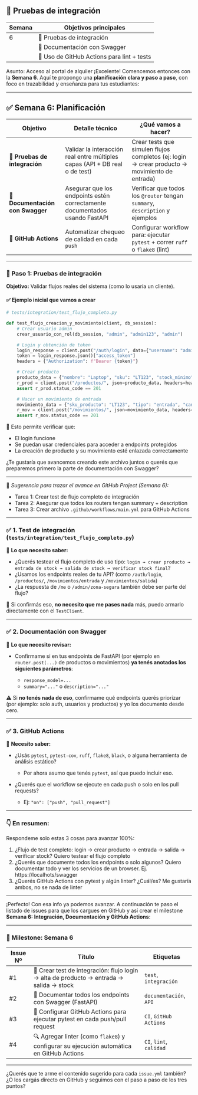 ## 📅 Pruebas de integración

| Semana | Objetivos principales                                             |
| ------ | ----------------------------------------------------------------- |
| 6      | 🧪 Pruebas de integración                                         |
|        | 📘 Documentación con Swagger                                      |
|        | 🔄 Uso de GitHub Actions para lint + tests                        |

Asunto: Acceso al portal de alquiler
¡Excelente! Comencemos entonces con la **Semana 6**. Aquí te propongo una **planificación clara y paso a paso**, con foco en trazabilidad y enseñanza para tus estudiantes:

---

## ✅ Semana 6: Planificación

| Objetivo                         | Detalle técnico                                                             | ¿Qué vamos a hacer?                                                                           |
| -------------------------------- | --------------------------------------------------------------------------- | --------------------------------------------------------------------------------------------- |
| 🧪 **Pruebas de integración**    | Validar la interacción real entre múltiples capas (API + DB real o de test) | Crear tests que simulen flujos completos (ej: login → crear producto → movimiento de entrada) |
| 📘 **Documentación con Swagger** | Asegurar que los endpoints estén correctamente documentados usando FastAPI  | Verificar que todos los `@router` tengan `summary`, `description` y ejemplos                  |
| 🔄 **GitHub Actions**            | Automatizar chequeo de calidad en cada `push`                               | Configurar workflow para: ejecutar `pytest` + correr `ruff` o `flake8` (lint)                 |

---

### 📍 Paso 1: Pruebas de integración

**Objetivo:** Validar flujos reales del sistema (como lo usaría un cliente).

#### ✅ Ejemplo inicial que vamos a crear

```python
# tests/integration/test_flujo_completo.py

def test_flujo_creacion_y_movimiento(client, db_session):
    # Crear usuario admin
    crear_usuario_con_rol(db_session, "admin", "admin123", "admin")

    # Login y obtención de token
    login_response = client.post("/auth/login", data={"username": "admin", "password": "admin123"})
    token = login_response.json()["access_token"]
    headers = {"Authorization": f"Bearer {token}"}

    # Crear producto
    producto_data = {"nombre": "Laptop", "sku": "LT123", "stock_minimo": 2}
    r_prod = client.post("/productos/", json=producto_data, headers=headers)
    assert r_prod.status_code == 201

    # Hacer un movimiento de entrada
    movimiento_data = {"sku_producto": "LT123", "tipo": "entrada", "cantidad": 5}
    r_mov = client.post("/movimientos/", json=movimiento_data, headers=headers)
    assert r_mov.status_code == 201
```

🔧 Esto permite verificar que:

* El login funcione
* Se puedan usar credenciales para acceder a endpoints protegidos
* La creación de producto y su movimiento esté enlazada correctamente

¿Te gustaría que avancemos creando este archivo juntos o querés que preparemos primero la parte de documentación con Swagger?

---

📌 *Sugerencia para trazar el avance en GitHub Project (Semana 6):*

* Tarea 1: Crear test de flujo completo de integración
* Tarea 2: Asegurar que todos los routers tengan summary + description
* Tarea 3: Crear archivo `.github/workflows/main.yml` para GitHub Actions

---

### ✅ 1. **Test de integración** (`tests/integration/test_flujo_completo.py`)

📌 **Lo que necesito saber:**

* ¿Querés testear el flujo completo de uso tipo:
  `login → crear producto → entrada de stock → salida de stock → verificar stock final`?
* ¿Usamos los endpoints reales de tu API? (como `/auth/login`, `/productos/`, `/movimientos/entrada` y `/movimientos/salida`)
* ¿La respuesta de `/me` o `/admin/zona-segura` también debe ser parte del flujo?

🔧 Si confirmás eso, **no necesito que me pases nada** más, puedo armarlo directamente con el `TestClient`.

---

### ✅ 2. **Documentación con Swagger**

📌 **Lo que necesito revisar:**

* Confirmame si en tus endpoints de FastAPI (por ejemplo en `router.post(...)` de productos o movimientos) **ya tenés anotados los siguientes parámetros**:

  * `response_model=...`
  * `summary="..."` o `description="..."`

⚠️ Si **no tenés nada de eso**, confirmame qué endpoints querés priorizar (por ejemplo: solo auth, usuarios y productos) y yo los documento desde cero.

---

### ✅ 3. **GitHub Actions**

📌 **Necesito saber:**

* ¿Usás `pytest`, `pytest-cov`, `ruff`, `flake8`, `black`, o alguna herramienta de análisis estático?

  * Por ahora asumo que tenés `pytest`, así que puedo incluir eso.
* ¿Querés que el workflow se ejecute en cada push o solo en los pull requests?

  * Ej: `"on": ["push", "pull_request"]`

---

### 👇 En resumen:

Respondeme solo estas 3 cosas para avanzar 100%:

1. ¿Flujo de test completo: login → crear producto → entrada → salida → verificar stock?
Quiero testear el flujo completo
2. ¿Querés que documente todos los endpoints o solo algunos?
Quiero documentar todo y ver los servicios de un browser. Ej. https://localhots/swagger
3. ¿Querés GitHub Actions con pytest y algún linter? ¿Cuál/es?
Me gustaría ambos, no se nada de linter

----
¡Perfecto! Con esa info ya podemos avanzar. A continuación te paso el listado de issues para que los cargues en GitHub y así crear el milestone **Semana 6: Integración, Documentación y GitHub Actions**:

---

### 🎯 Milestone: Semana 6

| Issue Nº | Título                                                                                   | Etiquetas               |
| -------- | ---------------------------------------------------------------------------------------- | ----------------------- |
| #1       | 🧪 Crear test de integración: flujo login → alta de producto → entrada → salida → stock  | `test`, `integración`   |
| #2       | 📘 Documentar todos los endpoints con Swagger (FastAPI)                                  | `documentación`, `API`  |
| #3       | 🚀 Configurar GitHub Actions para ejecutar pytest en cada push/pull request              | `CI`, `GitHub Actions`  |
| #4       | 🔍 Agregar linter (como `flake8`) y configurar su ejecución automática en GitHub Actions | `CI`, `lint`, `calidad` |

---

¿Querés que te arme el contenido sugerido para cada `issue.yml` también? ¿O los cargás directo en GitHub y seguimos con el paso a paso de los tres puntos?




<!--stackedit_data:
eyJoaXN0b3J5IjpbLTE3NjUyMzE2NTQsMzI2OTE0Njg3LDE2Mz
Y2NTM2OTYsLTg4NDQyNTMxOV19
-->